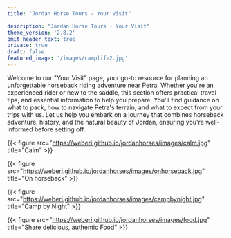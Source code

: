 ```yaml
---
title: "Jordan Horse Tours - Your Visit"

description: "Jordan Horse Tours - Your Visit"
theme_version: '2.8.2'
omit_header_text: true
private: true
draft: false
featured_image: '/images/camplife2.jpg'
---
```


Welcome to our "Your Visit" page, your go-to resource for planning an unforgettable horseback riding adventure near Petra. Whether you're an experienced rider or new to the saddle, this section offers practical travel tips, and essential information to help you prepare.
You'll find guidance on what to pack, how to navigate Petra's terrain, and what to expect from your trips with us.  Let us help you embark on a journey that combines horseback adventure, history, and the natural beauty of Jordan, ensuring you're well-informed before setting off.






{{< figure src="https://weberi.github.io/jordanhorses/images/calm.jpg" title="Calm" >}}

{{< figure src="https://weberi.github.io/jordanhorses/images/onhorseback.jpg" title="On horseback" >}}

{{< figure src="https://weberi.github.io/jordanhorses/images/campbynight.jpg" title="Camp by Night" >}}

{{< figure src="https://weberi.github.io/jordanhorses/images/food.jpg" title="Share delicious, authentic Food" >}}
